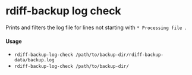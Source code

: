 # rdiff-backup log check

Prints and filters the log file for lines not starting with `* Processing file `.


#### Usage
- `rdiff-backup-log-check /path/to/backup-dir/rdiff-backup-data/backup.log`
- `rdiff-backup-log-check /path/to/backup-dir/`
